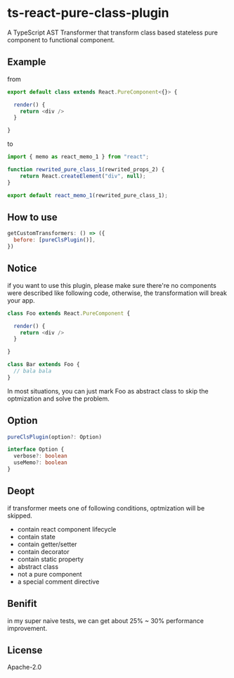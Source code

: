 # ts-react-pure-class-plugin

A TypeScript AST Transformer that transform class based stateless pure component to functional component.

## Example

from
```typescript
export default class extends React.PureComponent<{}> {

  render() {
    return <div />
  }

}
```

to
```javascript
import { memo as react_memo_1 } from "react";

function rewrited_pure_class_1(rewrited_props_2) {
    return React.createElement("div", null);
}

export default react_memo_1(rewrited_pure_class_1);
```

## How to use
```javascript
getCustomTransformers: () => ({
  before: [pureClsPlugin()],
})
```

## Notice
if you want to use this plugin, please make sure there're no components were described like following code, otherwise, the transformation will break your app.

```typescript
class Foo extends React.PureComponent {

  render() {
    return <div />
  }

}

class Bar extends Foo {
  // bala bala
}
```
 In most situations, you can just mark Foo as abstract class to skip the optmization and solve the problem.


## Option
```typescript
pureClsPlugin(option?: Option)

interface Option {
  verbose?: boolean
  useMemo?: boolean
}
```

## Deopt
if transformer meets one of following conditions, optmization will be skipped.

- contain react component lifecycle
- contain state
- contain getter/setter
- contain decorator
- contain static property
- abstract class
- not a pure component
- a special comment directive

## Benifit
in my super naive tests, we can get about 25% ~ 30% performance improvement.

## License

Apache-2.0
